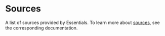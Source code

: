 # Sources

A list of sources provided by Essentials. To learn more about [sources](./), see the corresponding documentation.

<!--@include: ./_partials/provider-airtable.md-->
<!--@include: ./_partials/provider-cloudflare-stream.md-->
<!--@include: ./_partials/provider-csv.md-->
<!--@include: ./_partials/provider-database.md-->
<!--@include: ./_partials/provider-facebook.md-->
<!--@include: ./_partials/provider-google-business-profile.md-->
<!--@include: ./_partials/provider-google-calendar.md-->
<!--@include: ./_partials/provider-google-photos.md-->
<!--@include: ./_partials/provider-google-sheets.md-->
<!--@include: ./_partials/provider-instagram.md-->
<!--@include: ./_partials/provider-rss.md-->
<!--@include: ./_partials/provider-tiktok.md-->
<!--@include: ./_partials/provider-twitter.md-->
<!--@include: ./_partials/provider-vimeo.md-->
<!--@include: ./_partials/provider-xml.md-->
<!--@include: ./_partials/provider-youtube.md-->
